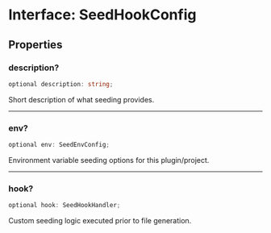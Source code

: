 # Interface: SeedHookConfig

## Properties

### description?

```ts
optional description: string;
```

Short description of what seeding provides.

***

### env?

```ts
optional env: SeedEnvConfig;
```

Environment variable seeding options for this plugin/project.

***

### hook?

```ts
optional hook: SeedHookHandler;
```

Custom seeding logic executed prior to file generation.

